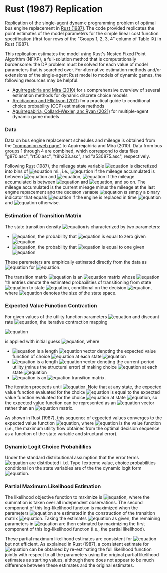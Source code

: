 # Rust (1987) Replication

Replication of the single-agent dynamic programming problem of optimal bus engine replacement in [Rust (1987)](https://www.econometricsociety.org/publications/econometrica/1987/09/01/optimal-replacement-gmc-bus-engines-empirical-model-harold). The code provided replicates the point estimates of the model parameters for the simple linear cost function specification (first four rows of the "Groups 1, 2, 3, 4" column of Table IX) in Rust (1987).

This replication estimates the model using Rust's Nested Fixed Point Algorithm (NFXP), a full-solution method that is computationally burdensome: the DP problem must be solved for each value of model parameters that is searched over. For alternative estimation methods and/or extensions of the single-agent Rust model to models of dynamic games, the following resources may be helpful:
* [Aguirregabiria and Mira (2010)](http://aguirregabiria.net/wpapers/survey_annalsje.pdf) for a comprehensive overview of several estimation methods for dynamic discrete choice models
* [Arcidiacono and Ellickson (2011)](https://www.annualreviews.org/doi/abs/10.1146/annurev-economics-111809-125038) for a practical guide to conditional choice probability (CCP) estimation methods
* [Aguirregabiria, Collard-Wexler, and Ryan (2021)](https://arxiv.org/abs/2109.01725) for multiple-agent dynamic game models

### Data

Data on bus engine replacement schedules and mileage is obtained from the ["companion web page"](http://individual.utoronto.ca/vaguirre/wpapers/program_code_survey_joe_2008.html) to Aguirregabiria and Mira (2010). Data from bus groups 1 through 4 are combined, which correspond to data files "g870.asc", "rt50.asc", "t8h203.asc", and "a530875.asc", respectively.

Following Rust (1987), the mileage state variable ![equation](https://latex.codecogs.com/svg.image?x_t) is discretized into bins of ![equation](https://latex.codecogs.com/svg.image?5000) mi., i.e., ![equation](https://latex.codecogs.com/svg.image?x_t&space;=&space;0) if the mileage accumulated is between ![equation](https://latex.codecogs.com/svg.image?0) and ![equation](https://latex.codecogs.com/svg.image?5000), ![equation](https://latex.codecogs.com/svg.image?x_t&space;=&space;1) if the mileage accumulated is between ![equation](https://latex.codecogs.com/svg.image?5000) and ![equation](https://latex.codecogs.com/svg.image?10000), and so on. The mileage accumulated is the current mileage minus the mileage at the last engine replacement and the decision variable ![equation](https://latex.codecogs.com/svg.image?i_t) is simply a binary indicator that equals ![equation](https://latex.codecogs.com/svg.image?1) if the engine is replaced in time ![equation](https://latex.codecogs.com/svg.image?t) and ![equation](https://latex.codecogs.com/svg.image?0) otherwise.

### Estimation of Transition Matrix

The state transition density ![equation](https://latex.codecogs.com/svg.image?p(x_{t&plus;1}&space;|&space;x_t,&space;i_t,&space;\theta_3)) is characterized by two parameters:
- ![equation](https://latex.codecogs.com/svg.image?\theta_3_0), the probability that ![equation](https://latex.codecogs.com/svg.image?x_{t&plus;1}&space;-&space;x_{t}) is equal to zero given ![equation](https://latex.codecogs.com/svg.image?i_t&space;=&space;0)
- ![equation](https://latex.codecogs.com/svg.image?\theta_3_1), the probability that ![equation](https://latex.codecogs.com/svg.image?x_{t&plus;1}&space;-&space;x_{t}) is equal to one given ![equation](https://latex.codecogs.com/svg.image?i_t&space;=&space;0)

These paremeters are empirically estimated directly from the data as ![equation](https://latex.codecogs.com/svg.image?\text{freq}(x_{t&plus;1}&space;-&space;x_t&space;=&space;j&space;|&space;i_t&space;=&space;0,&space;x_{t&plus;1}&space;-&space;0&space;=&space;j&space;|&space;i_t&space;=&space;1)) for ![equation](https://latex.codecogs.com/svg.image?j&space;=&space;0,&space;1).

The transition matrix ![equation](https://latex.codecogs.com/svg.image?P) is an ![equation](https://latex.codecogs.com/svg.image?S&space;\times&space;S) matrix whose ![equation](https://latex.codecogs.com/svg.image?[j,&space;k])'th entries denote the estimated probabilities of transitioning from state ![equation](https://latex.codecogs.com/svg.image?j) to state ![equation](https://latex.codecogs.com/svg.image?k), conditional on the decision ![equation](https://latex.codecogs.com/svg.image?i&space;=&space;0), where ![equation](https://latex.codecogs.com/svg.image?S&space;=&space;90) denotes the size of the state space.

### Expected Value Function Contraction

For given values of the utility function parameters ![equation](https://latex.codecogs.com/svg.image?\theta) and discount rate ![equation](https://latex.codecogs.com/svg.image?\beta), the iterative contraction mapping

![equation](https://latex.codecogs.com/svg.image?EV^{new}&space;=&space;P&space;[\log&space;(\sum_{j&space;=&space;0,&space;1}&space;\exp(\bar&space;u(\cdot,&space;j;&space;\theta)&space;&plus;&space;\beta&space;EV^{old}))]) 

is applied with initial guess ![equation](https://latex.codecogs.com/svg.image?EV=0), where
- ![equation](https://latex.codecogs.com/svg.image?EV) is a length ![equation](https://latex.codecogs.com/svg.image?S) vector denoting the expected value function of choice ![equation](https://latex.codecogs.com/svg.image?i&space;=&space;0) at each state ![equation](https://latex.codecogs.com/svg.image?x=0,\dots,S-1)
- ![equation](https://latex.codecogs.com/svg.image?\bar&space;u(\cdot,&space;j;&space;\theta)) is a length ![equation](https://latex.codecogs.com/svg.image?S) vector denoting the current-period utility (minus the structural error) of making choice ![equation](https://latex.codecogs.com/svg.image?j) at each state ![equation](https://latex.codecogs.com/svg.image?x=0,\dots,S-1)
- ![equation](https://latex.codecogs.com/svg.image?P) is an ![equation](https://latex.codecogs.com/svg.image?S&space;\times&space;S) transition matrix.

The iteration proceeds until ![equation](https://latex.codecogs.com/svg.image?\left\|&space;EV^{new}(x,0)&space;-&space;EV^{old}(x,0)\right\|&space;<&space;10^{-6}). Note that at any state, the expected value function evaluated for the choice ![equation](https://latex.codecogs.com/svg.image?i&space;=&space;1) is equal to the expected value function evaluated for the choice ![equation](https://latex.codecogs.com/svg.image?i&space;=&space;0) at state ![equation](https://latex.codecogs.com/svg.image?x&space;=&space;0), so the expected value function can be represented as an ![equation](https://latex.codecogs.com/svg.image?S&space;\times&space;1) vector rather than an ![equation](https://latex.codecogs.com/svg.image?S&space;\times&space;2) matrix.

As shown in Rust (1987), this sequence of expected values converges to the expected value function ![equation](https://latex.codecogs.com/svg.image?\mathbb{E}_{x',&space;\epsilon'&space;|&space;x,&space;i}[V(x',&space;\epsilon';&space;\theta)]), where ![equation](https://latex.codecogs.com/svg.image?V(\cdot)) is the value function (i.e., the maximum utility flow obtained from the optimal decision sequence as a function of the state variable and structural error).

### Dynamic Logit Choice Probabilities

Under the standard distributional assumption that the error terms ![equation](https://latex.codecogs.com/svg.image?\epsilon_t) are distributed i.i.d. Type I extreme value, choice probabilities conditional on the state variables are of the the dynamic logit form ![equation](https://latex.codecogs.com/svg.image?P(i&space;|&space;x;&space;\theta)&space;=&space;\frac{\exp(\bar&space;u(x,&space;i;&space;\theta)&space;&plus;&space;\beta&space;EV(x,&space;i))}{\sum_{j&space;=&space;0,&space;1}&space;\exp(\bar&space;u(x,&space;j;&space;\theta)&space;&plus;&space;\beta&space;EV(x,&space;j))}).

### Partial Maximum Likelihood Estimation

The likelihood objective function to maximize is 
![equation](https://latex.codecogs.com/svg.image?l(\theta)&space;=&space;\sum_{t}&space;P(i_t&space;|&space;x_t;&space;\theta)&space;&plus;&space;\sum_{t}&space;P(x_t&space;|&space;x_{t&space;-&space;1},&space;i_{t&space;-&space;1};&space;\theta_3)), where the summation is taken over all independent observations. The second component of this log-likelihood function is maximized when the parameters ![equation](https://latex.codecogs.com/svg.image?\theta_3) are estimated in the construction of the transition matrix ![equation](https://latex.codecogs.com/svg.image?P). Taking the estimates ![equation](https://latex.codecogs.com/svg.image?\hat&space;\theta_3) as given, the remaining parameters in ![equation](https://latex.codecogs.com/svg.image?\theta) are then estimated by maximizing the first component of this log-likelihood function (i.e., the partial likelihood).

These partial maximum likelihood estimates are consistent for ![equation](https://latex.codecogs.com/svg.image?\theta) but not efficient. As explained in Rust (1987), a consistent estimate for ![equation](https://latex.codecogs.com/svg.image?\theta) can be obtained by re-estimating the full likelihood function jointly with respect to all the parameters using the original partial likelihood estimates as starting values, although there does not appear to be much difference between these estimates and the original estimates.